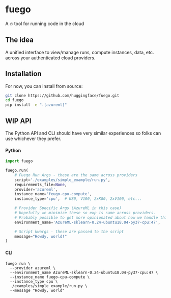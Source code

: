 # fuego

A 🔥 tool for running code in the cloud

## The idea

A unified interface to view/manage runs, compute instances, data, etc. across your authenticated cloud providers.

## Installation

For now, you can install from source:

```bash
git clone https://github.com/huggingface/fuego.git
cd fuego
pip install -e ".[azureml]"
```

## WIP API

The Python API and CLI should have very similar experiences so folks can use whichever they prefer.

#### Python

```python
import fuego

fuego.run(
    # Fuego Run Args - these are the same across providers
    script='./examples/simple_example/run.py',
    requirements_file=None,
    provider='azureml',
    instance_name='feugo-cpu-compute',
    instance_type='cpu',  # K80, V100, 2xK80, 2xV100, etc...

    # Provider Specific Args (AzureML in this case)
    # hopefully we minimize these so exp is same across providers.
	# Probably possible to get more opinionated about how we handle this.
    environment_name='AzureML-sklearn-0.24-ubuntu18.04-py37-cpu:47',

    # Script kwargs - these are passed to the script
    message="Howdy, world!"
)
```

#### CLI

```
fuego run \
  --provider azureml \
  --environment_name AzureML-sklearn-0.24-ubuntu18.04-py37-cpu:47 \
  --instance_name fuego-cpu-compute \
  --instance_type cpu \
  ./examples/simple_example/run.py \
  --message "Howdy, world"
```
